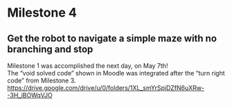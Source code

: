 # Milestone 4
## Get the robot to navigate a simple maze with no branching and stop

Milestone 1 was accomplished the next day, on May 7th! <br/>
The “void solved code” shown in Moodle was integrated after the “turn right code” from Milestone 3. <br/>
https://drive.google.com/drive/u/0/folders/1XL_smYrSpjDZfN6uXRw--3H_iBOWqVJO <br/>
